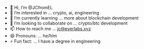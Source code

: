 - 👋 Hi, I’m @JCfromEL
- 👀 I’m interested in ... crypto, ai, engineering
- 🌱 I’m currently learning ... more about blockchain development
- 💞️ I’m looking to collaborate on ... crypto/btc development
- 📫 How to reach me ... jc@everlabs.xyz
- 😄 Pronouns: ... he/him
- ⚡ Fun fact: ... I have a degree in engineering

<!---
JCfromEL/JCfromEL is a ✨ special ✨ repository because its `README.md` (this file) appears on your GitHub profile.
You can click the Preview link to take a look at your changes.
--->

